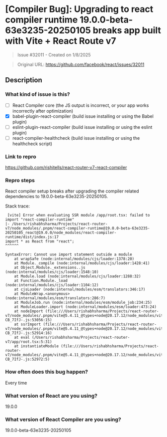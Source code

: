 # [Compiler Bug]: Upgrading to react compiler runtime 19.0.0-beta-63e3235-20250105 breaks app built with Vite + React Route v7

> Issue #32011 - Created on 1/8/2025

> Original URL: https://github.com/facebook/react/issues/32011

## Description

### What kind of issue is this?

- [ ] React Compiler core (the JS output is incorrect, or your app works incorrectly after optimization)
- [X] babel-plugin-react-compiler (build issue installing or using the Babel plugin)
- [ ] eslint-plugin-react-compiler (build issue installing or using the eslint plugin)
- [ ] react-compiler-healthcheck (build issue installing or using the healthcheck script)

### Link to repro

https://github.com/rishitells/react-router-v7-react-compiler

### Repro steps

React compiler setup breaks after upgrading the compiler related dependencies to 19.0.0-beta-63e3235-20250105.

Stack trace:
```
 [vite] Error when evaluating SSR module /app/root.tsx: failed to import "react-compiler-runtime"
|- /Users/rishabhsharma/Projects/react-router-v7/node_modules/.pnpm/react-compiler-runtime@19.0.0-beta-63e3235-20250105_react@19.0.0/node_modules/react-compiler-runtime/dist/index.js:17
import * as React from "react";
^^^^^^

SyntaxError: Cannot use import statement outside a module
    at wrapSafe (node:internal/modules/cjs/loader:1378:20)
    at Module._compile (node:internal/modules/cjs/loader:1428:41)
    at Object.Module._extensions..js (node:internal/modules/cjs/loader:1548:10)
    at Module.load (node:internal/modules/cjs/loader:1288:32)
    at Function.Module._load (node:internal/modules/cjs/loader:1104:12)
    at cjsLoader (node:internal/modules/esm/translators:346:17)
    at ModuleWrap.<anonymous> (node:internal/modules/esm/translators:286:7)
    at ModuleJob.run (node:internal/modules/esm/module_job:234:25)
    at ModuleLoader.import (node:internal/modules/esm/loader:473:24)
    at nodeImport (file:///Users/rishabhsharma/Projects/react-router-v7/node_modules/.pnpm/vite@5.4.11_@types+node@20.17.12/node_modules/vite/dist/node/chunks/dep-CB_7IfJ-.js:53056:15)
    at ssrImport (file:///Users/rishabhsharma/Projects/react-router-v7/node_modules/.pnpm/vite@5.4.11_@types+node@20.17.12/node_modules/vite/dist/node/chunks/dep-CB_7IfJ-.js:52914:16)
    at eval (/Users/rishabhsharma/Projects/react-router-v7/app/root.tsx:5:31)
    at instantiateModule (file:///Users/rishabhsharma/Projects/react-router-v7/node_modules/.pnpm/vite@5.4.11_@types+node@20.17.12/node_modules/vite/dist/node/chunks/dep-CB_7IfJ-.js:52972:5)

```

### How often does this bug happen?

Every time

### What version of React are you using?

19.0.0

### What version of React Compiler are you using?

19.0.0-beta-63e3235-20250105
